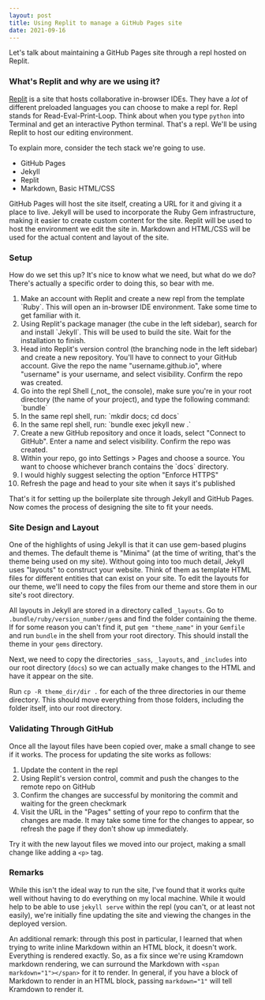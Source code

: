 ```yaml
---
layout: post
title: Using Replit to manage a GitHub Pages site
date: 2021-09-16
---
```


Let's talk about maintaining a GitHub Pages site through a repl hosted on Replit.

### What's Replit and why are we using it?

[Replit](https://replit.com) is a site that hosts collaborative in-browser IDEs. They have a _lot_ of different preloaded languages you can choose to make a repl for. Repl stands for Read-Eval-Print-Loop. Think about when you type `python` into Terminal and get an interactive Python terminal. That's a repl. We'll be using Replit to host our editing environment.

To explain more, consider the tech stack we're going to use.
* GitHub Pages
* Jekyll
* Replit
* Markdown, Basic HTML/CSS

GitHub Pages will host the site itself, creating a URL for it and giving it a place to live. Jekyll will be used to incorporate the Ruby Gem infrastructure, making it easier to create custom content for the site. Replit will be used to host the environment we edit the site in. Markdown and HTML/CSS will be used for the actual content and layout of the site.

### Setup

How do we set this up? It's nice to know what we need, but what do we do? There's actually a specific order to doing this, so bear with me.

<ol>
    <li>
        Make an account with Replit and create a new repl from the template <span markdown="1">`Ruby`</span>.
        This will open an in-browser IDE environment. Take some time to get familiar with it.
    </li>
    <li>
        Using Replit's package manager (the cube in the left sidebar), search for and install <span markdown="1">`Jekyll`</span>. 
        This will be used to build the site. Wait for the installation to finish.
    </li>
    <li>
        Head into Replit's version control (the branching node in the left sidebar) and create a new repository. 
        You'll have to connect to your GitHub account. Give the repo the name "username.github.io", where "username" is your username, and select visibility. 
        Confirm the repo was created.
    </li>
    <li>
        Go into the repl Shell (<span markdown="1">_not_</span> the console), make sure you're in your root directory (the name of your 
        project), and type the following command:
        <span markdown="1">`bundle`</span>
    </li>
    <li>
        In the same repl shell, run: <span markdown="1">`mkdir docs; cd docs`</span>
    </li>
    <li>
        In the same repl shell, run:
        <span markdown="1">`bundle exec jekyll new .`</span>
    </li>
    <li>
        Create a new GitHub repository and once it loads, select "Connect to GitHub". Enter a name
        and select visibility. Confirm the repo was created.
    </li>
    <li>
        Within your repo, go into Settings > Pages and choose a source. You want to choose whichever
        branch contains the <span markdown="1">`docs`</span> directory.
    </li>
    <li>
        I would highly suggest selecting the option "Enforce HTTPS"
    </li>
    <li>
        Refresh the page and head to your site when it says it's published
    </li>
</ol>

That's it for setting up the boilerplate site through Jekyll and GitHub Pages. Now comes the process of designing the site to fit your needs.

### Site Design and Layout

One of the highlights of using Jekyll is that it can use gem-based plugins and themes. The default theme is "Minima" (at the time of writing, that's the theme being used on my site). Without going into too much detail, Jekyll uses "layouts" to construct your website. Think of them as template HTML files for different entities that can exist on your site. To edit the layouts for our theme, we'll need to copy the files from our theme and store them in our site's root directory.

All layouts in Jekyll are stored in a directory called `_layouts`. Go to `.bundle/ruby/version_number/gems` and find the folder containing the theme. If for some reason you can't find it, put `gem "theme_name"` in your `Gemfile` and run `bundle` in the shell from your root directory. This should install the theme in your `gems` directory.

Next, we need to copy the directories `_sass`, `_layouts`, and `_includes` into our root directory (`docs`) so we can actually make changes to the HTML and have it appear on the site.

Run `cp -R theme_dir/dir .` for each of the three directories in our theme directory. This should move everything from those folders, including the folder itself, into our root directory.

### Validating Through GitHub

Once all the layout files have been copied over, make a small change to see if it works. The process for updating the site works as follows:
1. Update the content in the repl
2. Using Replit's version control, commit and push the changes to the remote repo on GitHub
3. Confirm the changes are successful by monitoring the commit and waiting for the green checkmark
4. Visit the URL in the "Pages" setting of your repo to confirm that the changes are made. It may take some time for the changes to appear, so refresh the page if they don't show up immediately.

Try it with the new layout files we moved into our project, making a small change like adding a `<p>` tag.

### Remarks

While this isn't the ideal way to run the site, I've found that it works quite well without having to do everything on my local machine. While it would help to be able to use `jekyll serve` within the repl (you can't, or at least not easily), we're initially fine updating the site and viewing the changes in the deployed version.

An additional remark: through this post in particular, I learned that when trying to write inline Markdown within an HTML block, it doesn't work. Everything is rendered exactly. So, as a fix since we're using Kramdown markdown rendering, we can surround the Markdown with `<span markdown="1"></span>` for it to render. In general, if you have a block of Markdown to render in an HTML block, passing `markdown="1"` will tell Kramdown to render it.